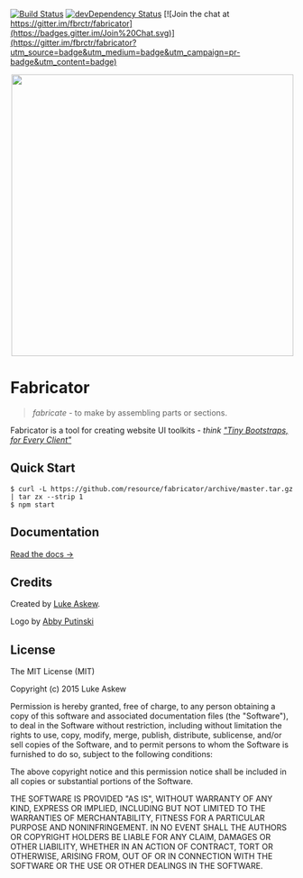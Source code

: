[![Build Status](https://travis-ci.org/fbrctr/fabricator.svg)](https://travis-ci.org/fbrctr/fabricator) [![devDependency Status](https://david-dm.org/fbrctr/fabricator/dev-status.svg)](https://david-dm.org/fbrctr/fabricator#info=devDependencies) [![Join the chat at https://gitter.im/fbrctr/fabricator](https://badges.gitter.im/Join%20Chat.svg)](https://gitter.im/fbrctr/fabricator?utm_source=badge&utm_medium=badge&utm_campaign=pr-badge&utm_content=badge)

<p align="center">
  <img src="http://fbrctr.github.io/assets/toolkit/images/logo.svg" width="500">
</p>

# Fabricator

> _fabricate_ - to make by assembling parts or sections.

Fabricator is a tool for creating website UI toolkits - _think ["Tiny Bootstraps, for Every Client"](http://daverupert.com/2013/04/responsive-deliverables/#tiny-bootstraps-for-every-client)_

## Quick Start

```shell
$ curl -L https://github.com/resource/fabricator/archive/master.tar.gz | tar zx --strip 1
$ npm start
```

## Documentation

[Read the docs →](http://fbrctr.github.io/docs)

## Credits

Created by [Luke Askew](http://lukeaskew.com).

Logo by [Abby Putinski](https://abbyputinski.com/)

## License

The MIT License (MIT)

Copyright (c) 2015 Luke Askew

Permission is hereby granted, free of charge, to any person obtaining a copy
of this software and associated documentation files (the "Software"), to deal
in the Software without restriction, including without limitation the rights
to use, copy, modify, merge, publish, distribute, sublicense, and/or sell
copies of the Software, and to permit persons to whom the Software is
furnished to do so, subject to the following conditions:

The above copyright notice and this permission notice shall be included in all
copies or substantial portions of the Software.

THE SOFTWARE IS PROVIDED "AS IS", WITHOUT WARRANTY OF ANY KIND, EXPRESS OR
IMPLIED, INCLUDING BUT NOT LIMITED TO THE WARRANTIES OF MERCHANTABILITY,
FITNESS FOR A PARTICULAR PURPOSE AND NONINFRINGEMENT. IN NO EVENT SHALL THE
AUTHORS OR COPYRIGHT HOLDERS BE LIABLE FOR ANY CLAIM, DAMAGES OR OTHER
LIABILITY, WHETHER IN AN ACTION OF CONTRACT, TORT OR OTHERWISE, ARISING FROM,
OUT OF OR IN CONNECTION WITH THE SOFTWARE OR THE USE OR OTHER DEALINGS IN THE
SOFTWARE.
